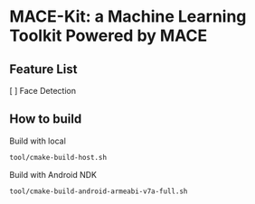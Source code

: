 MACE-Kit: a Machine Learning Toolkit Powered by MACE
====================================================

Feature List
-------------

[ ] Face Detection
 
How to build
-------------
Build with local
```sh
tool/cmake-build-host.sh
```

Build with Android NDK
```sh
tool/cmake-build-android-armeabi-v7a-full.sh
```
